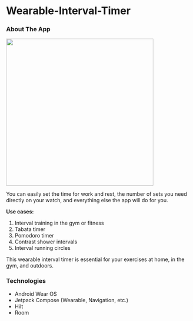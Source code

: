# Wearable-Interval-Timer

### About The App

<img width="400" src="https://user-images.githubusercontent.com/9005139/197691253-2684472f-7b75-4526-af9e-14bb4255b70f.png" />

You can easily set the time for work and rest, the number of sets you need directly on your watch, and everything else the app will do for you.

**Use cases:**

1. Interval training in the gym or fitness
2. Tabata timer
3. Pomodoro timer
4. Contrast shower intervals
5. Interval running circles 

This wearable interval timer is essential for your exercises at home, in the gym, and outdoors.


### Technologies
* Android Wear OS
* Jetpack Compose (Wearable, Navigation, etc.)
* Hilt
* Room
